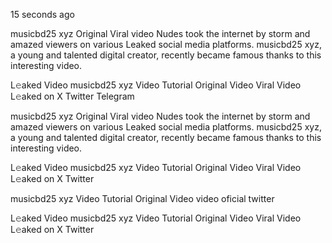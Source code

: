 15 seconds ago

musicbd25 xyz Original Viral video Nudes took the internet by storm and amazed viewers on various Leaked social media platforms. musicbd25 xyz, a young and talented digital creator, recently became famous thanks to this interesting video.

L𝚎aked Video musicbd25 xyz Video Tutorial Original Video Viral Video L𝚎aked on X Twitter Telegram

musicbd25 xyz Original Viral video Nudes took the internet by storm and amazed viewers on various Leaked social media platforms. musicbd25 xyz, a young and talented digital creator, recently became famous thanks to this interesting video.

L𝚎aked Video musicbd25 xyz Video Tutorial Original Video Viral Video L𝚎aked on X Twitter

musicbd25 xyz Video Tutorial Original Video video oficial twitter

L𝚎aked Video musicbd25 xyz Video Tutorial Original Video Viral Video L𝚎aked on X Twitter
